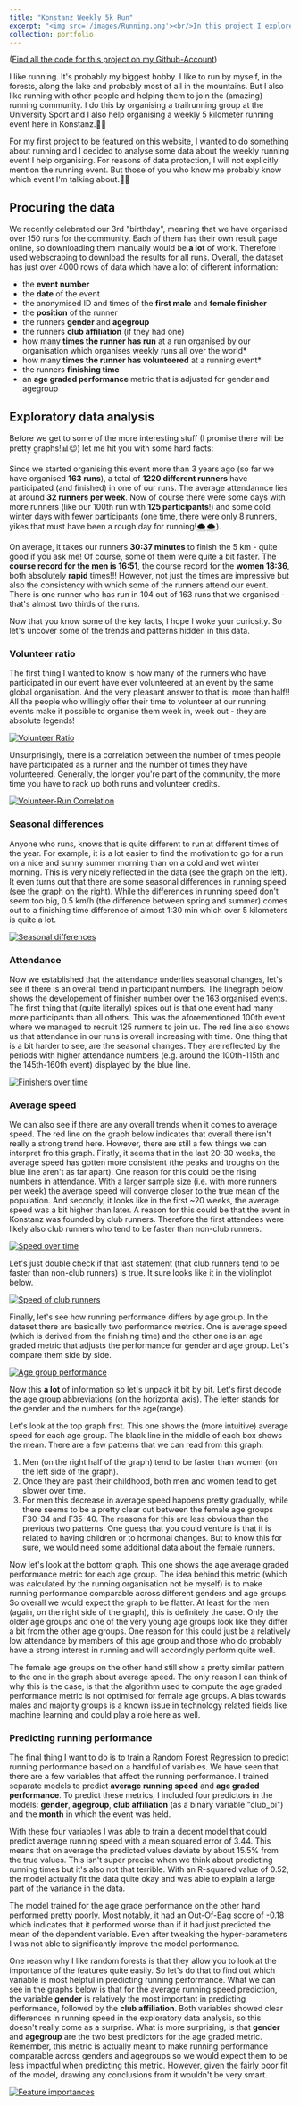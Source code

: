 ```yaml
---
title: "Konstanz Weekly 5k Run"
excerpt: "<img src='/images/Running.png'><br/>In this project I explore some data from a weekly 5 kilometer running event I help organise."
collection: portfolio
---
```

([Find all the code for this project on my Github-Account](https://github.com/moejakob/konstanz5k))

I like running. It's probably my biggest hobby. I like to run by myself, in the forests, along the lake and probably most of all in the mountains. But I also like running with other people and helping them to join the (amazing) running community. I do this by organising a trailrunning group at the University Sport and I also help organising a weekly 5 kilometer running event here in Konstanz.🏃🏃

For my first project to be featured on this website, I wanted to do something about running and I decided to analyse some data about the weekly running event I help organising. For reasons of data protection, I will not explicitly mention the running event. But those of you who know me probably know which event I'm talking about.🌳😉

## Procuring the data
We recently celebrated our 3rd "birthday", meaning that we have organised over 150 runs for the community. Each of them has their own result page online, so downloading them manually would be **a lot** of work. Therefore I used webscraping to download the results for all runs. Overall, the dataset has just over 4000 rows of data which have a lot of different information:

* the **event number**
* the **date** of the event
* the anonymised ID and times of the **first male** and **female finisher**
* the **position** of the runner
* the runners **gender** and **agegroup**
* the runners **club affiliation** (if they had one)
* how many **times the runner has run** at a run organised by our organisation which organises weekly runs all over the world*
* how many **times the runner has volunteered** at a running event*
* the runners **finishing time**
* an **age graded performance** metric that is adjusted for gender and agegroup

## Exploratory data analysis
Before we get to some of the more interesting stuff (I promise there will be pretty graphs!📊😉) let me hit you with some hard facts:

Since we started organising this event more than 3 years ago (so far we have organised **163 runs**), a total of **1220 different runners** have participated (and finished) in one of our runs. The average attendannce lies at around **32 runners per week**. Now of course there were some days with more runners (like our 100th run with **125 participants**!) and some cold winter days with fewer participants (one time, there were only 8 runners, yikes that must have been a rough day for running!🌨️🌨️).

On average, it takes our runners **30:37 minutes** to finish the 5 km - quite good if you ask me! Of course, some of them were quite a bit faster. The **course record for the men is 16:51**, the course record for the **women 18:36**, both absolutely **rapid** times!!! However, not just the times are impressive but also the consistency with which some of the runners attend our event. There is one runner who has run in 104 out of 163 runs that we organised - that's almost two thirds of the runs.

Now that you know some of the key facts, I hope I woke your curiosity. So let's uncover some of the trends and patterns hidden in this data.

### Volunteer ratio
The first thing I wanted to know is how many of the runners who have participated in our event have ever volunteered at an event by the same global organisation. And the very pleasant answer to that is: more than half!! All the people who willingly offer their time to volunteer at our running events make it possible to organise them week in, week out - they are absolute legends!

[![Volunteer Ratio](/images/pie.png)](/images/pie.png)

Unsurprisingly, there is a correlation between the number of times people have participated as a runner and the number of times they have volunteered. Generally, the longer you're part of the community, the more time you have to rack up both runs and volunteer credits.

[![Volunteer-Run Correlation](/images/volunteer_ratio.png)](/images/volunteer_ratio.png)

### Seasonal differences
Anyone who runs, knows that is quite different to run at different times of the year. For example, it is a lot easier to find the motivation to go for a run on a nice and sunny summer morning than on a cold and wet winter morning. This is very nicely reflected in the data (see the graph on the left). It even turns out that there are some seasonal differences in running speed (see the graph on the right). While the differences in running speed don't seem too big, 0.5 km/h (the difference between spring and summer) comes out to a finishing time difference of almost 1:30 min which over 5 kilometers is quite a lot.

[![Seasonal differences](/images/seasonal_diffs.png)](/images/seasonal_diffs.png)

### Attendance
Now we established that the attendance underlies seasonal changes, let's see if there is an overall trend in participant numbers. The linegraph below shows the developement of finisher number over the 163 organised events. The first thing that (quite literally) spikes out is that one event had many more participants than all others. This was the aforementioned 100th event where we managed to recruit 125 runners to join us. The red line also shows us that attendance in our runs is overall increasing with time. One thing that is a bit harder to see, are the seasonal changes. They are reflected by the periods with higher attendance numbers (e.g. around the 100th-115th and the 145th-160th event) displayed by the blue line.

[![Finishers over time](/images/finishers.png)](/images/finishers.png)

### Average speed
We can also see if there are any overall trends when it comes to average speed. The red line on the graph below indicates that overall there isn't really a strong trend here. However, there are still a few things we can interpret fro this graph. Firstly, it seems that in the last 20-30 weeks, the average speed has gotten more consistent (the peaks and troughs on the blue line aren't as far apart). One reason for this could be the rising numbers in attendance. With a larger sample size (i.e. with more runners per week) the average speed will converge closer to the true mean of the population. And secondly, it looks like in the first ~20 weeks, the average speed was a bit higher than later. A reason for this could be that the event in Konstanz was founded by club runners. Therefore the first attendees were likely also club runners who tend to be faster than non-club runners.

[![Speed over time](/images/avg_speed_over_time.png)](/images/avg_speed_over_time.png)

Let's just double check if that last statement (that club runners tend to be faster than non-club runners) is true. It sure looks like it in the violinplot below.

[![Speed of club runners](/images/avg_speed_club.png)](/images/avg_speed_club.png)

Finally, let's see how running performance differs by age group. In the dataset there are basically two performance metrics. One is average speed (which is derived from the finishing time) and the other one is an age graded metric that adjusts the performance for gender and age group. Let's compare them side by side.

[![Age group performance](/images/agegroups.png)](/images/agegroups.png)

Now this **a lot** of information so let's unpack it bit by bit. Let's first decode the age group abbreviations (on the horizontal axis). The letter stands for the gender and the numbers for the age(range). 

Let's look at the top graph first. This one shows the (more intuitive) average speed for each age group. The black line in the middle of each box shows the mean. There are a few patterns that we can read from this graph:
1. Men (on the right half of the graph) tend to be faster than women (on the left side of the graph).
2. Once they are past their childhood, both men and women tend to get slower over time.
3. For men this decrease in average speed happens pretty gradually, while there seems to be a pretty clear cut between the female age groups F30-34 and F35-40. The reasons for this are less obvious than the previous two patterns. One guess that you could venture is that it is related to having children or to hormonal changes. But to know this for sure, we would need some additional data about the female runners.

Now let's look at the bottom graph. This one shows the age average graded performance metric for each age group. The idea behind this metric (which was calculated by the running organisation not be myself) is to make running performance comparable across different genders and age groups. So overall we would expect the graph to be flatter. At least for the men (again, on the right side of the graph), this is definitely the case. Only the older age groups and one of the very young age groups look like they differ a bit from the other age groups. One reason for this could just be a relatively low attendance by members of this age group and those who do probably have a strong interest in running and will accordingly perform quite well.

The female age groups on the other hand still show a pretty similar pattern to the one in the graph about average speed. The only reason I can think of why this is the case, is that the algorithm used to compute the age graded performance metric is not optimised for female age groups. A bias towards males and majority groups is a known issue in technology related fields like machine learning and could play a role here as well.

### Predicting running performance
The final thing I want to do is to train a Random Forest Regression to predict running performance based on a handful of variables. We have seen that there are a few variables that affect the running performance. I trained separate models to predict **average running speed** and **age graded performance**. To predict these metrics, I included four predictors in the models: **gender**, **agegroup**, **club affiliation** (as a binary variable "club_bi") and the **month** in which the event was held.

With these four variables I was able to train a decent model that could predict average running speed with a mean squared error of 3.44. This means that on average the predicted values deviate by about 15.5% from the true values. This isn't super precise when we think about predicting running times but it's also not that terrible. With an R-squared value of 0.52, the model actually fit the data quite okay and was able to explain a large part of the variance in the data.

The model trained for the age grade performance on the other hand performed pretty poorly. Most notably, it had an Out-Of-Bag score of -0.18 which indicates that it performed worse than if it had just predicted the mean of the dependent variable. Even after tweaking the hyper-parameters I was not able to significantly improve the model performance.

One reason why I like random forests is that they allow you to look at the importance of the features quite easily. So let's do that to find out which variable is most helpful in predicting running performance. What we can see in the graphs below is that for the average running speed prediction, the variable **gender** is relatively the most important in predicting performance, followed by the **club affiliation**. Both variables showed clear differences in running speed in the exploratory data analysis, so this doesn't really come as a surprise. What is more surprising, is that **gender** and **agegroup** are the two best predictors for the age graded metric. Remember, this metric is actually meant to make running performance comparable across genders and agegroups so we would expect them to be less impactful when predicting this metric. However, given the fairly poor fit of the model, drawing any conclusions from it wouldn't be very smart.

[![Feature importances](/images/feature_importances.png)](/images/feature_importances.png)
